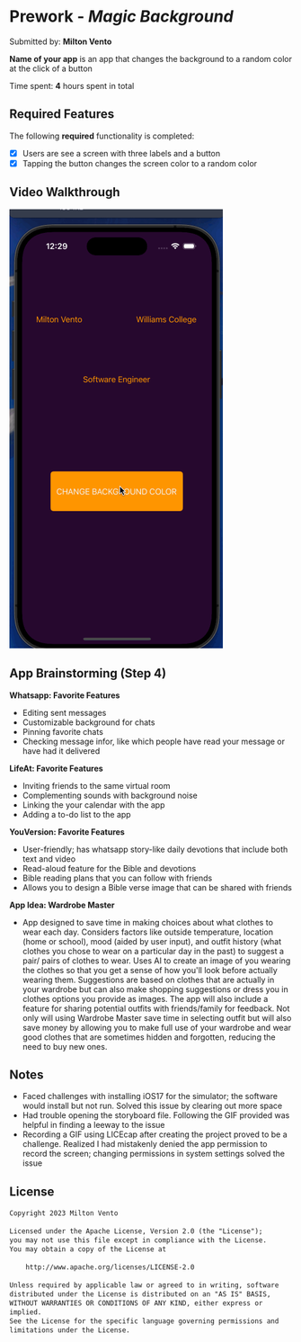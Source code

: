 # Prework - *Magic Background*

Submitted by: **Milton Vento**

**Name of your app** is an app that changes the background to a random color at the click of a button 

Time spent: **4** hours spent in total

## Required Features

The following **required** functionality is completed:

- [X] Users are see a screen with three labels and a button
- [X] Tapping the button changes the screen color to a random color
 
## Video Walkthrough

<img src='CodepathiOS/Magic Background Walkthrough.gif' title='Video Walkthrough' width='' alt='Video Walkthrough' />

## App Brainstorming (Step 4)
**Whatsapp: Favorite Features**
- Editing sent messages
- Customizable background for chats
- Pinning favorite chats
- Checking message infor, like which people have read your message or have had it delivered

**LifeAt: Favorite Features**
- Inviting friends to the same virtual room
- Complementing sounds with background noise
- Linking the your calendar with the app
- Adding a to-do list to the app

**YouVersion: Favorite Features**
- User-friendly; has whatsapp story-like daily devotions that include both text and video
- Read-aloud feature for the Bible and devotions
- Bible reading plans that you can follow with friends
- Allows you to design a Bible verse image that can be shared with friends

**App Idea: Wardrobe Master**
- App designed to save time in making choices about what clothes to wear each day. Considers factors like outside temperature, location (home or school), mood (aided by user input), and outfit history (what clothes you chose to wear on a particular day in the past) to suggest a pair/ pairs of clothes to wear. Uses AI to create an image of you wearing the clothes so that you get a sense of how you'll look before actually wearing them. Suggestions are based on clothes that are actually in your wardrobe but can also make shopping suggestions or dress you in clothes options you provide as images. The app will also include a feature for sharing potential outfits with friends/family for feedback. Not only will using Wardrobe Master save time in selecting outfit but will also save money by allowing you to make full use of your wardrobe and wear good clothes that are sometimes hidden and forgotten, reducing the need to buy new ones.
  
## Notes

- Faced challenges with installing iOS17 for the simulator; the software would install but not run. Solved this issue by clearing out more space
- Had trouble opening the storyboard file. Following the GIF provided was helpful in finding a leeway to the issue
- Recording a GIF using LICEcap after creating the project proved to be a challenge. Realized I had mistakenly denied the app permission to record the screen; changing permissions in system settings solved the issue

## License

    Copyright 2023 Milton Vento

    Licensed under the Apache License, Version 2.0 (the "License");
    you may not use this file except in compliance with the License.
    You may obtain a copy of the License at

        http://www.apache.org/licenses/LICENSE-2.0

    Unless required by applicable law or agreed to in writing, software
    distributed under the License is distributed on an "AS IS" BASIS,
    WITHOUT WARRANTIES OR CONDITIONS OF ANY KIND, either express or implied.
    See the License for the specific language governing permissions and
    limitations under the License.
